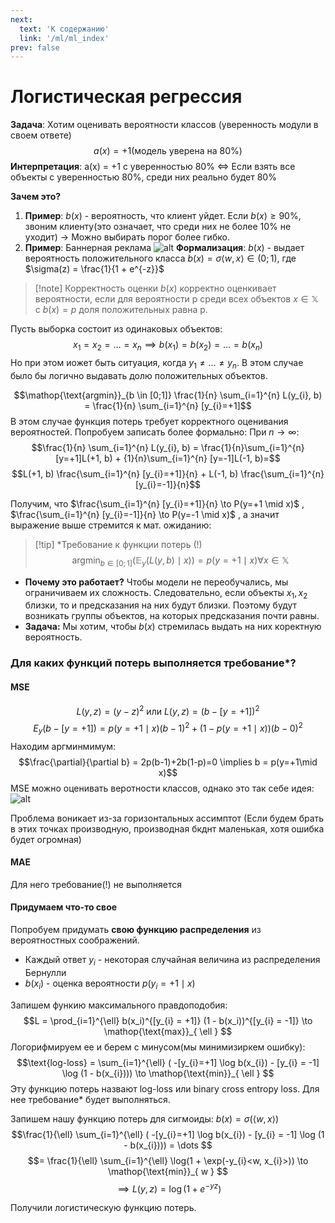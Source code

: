 ```yaml
---
next:
  text: 'К содержанию'
  link: '/ml/ml_index'
prev: false
---
```


# Логистическая регрессия

**Задача**: Хотим оценивать вероятности классов (уверенность модули в своем ответе)
$$a(x) = +1 (\text{модель уверена на 80\%})$$
**Интерпретация**: a(x) = +1 с уверенностью 80% $\Longleftrightarrow$ Если взять все объекты с уверенностью 80%, среди них реально будет 80%

**Зачем это?**

1. **Пример**: $b(x)$ - вероятность, что клиент уйдет. Если $b(x) \geq 90\%$, звоним клиенту(это означает, что среди них не более 10% не уходит) $\to$ Можно выбирать порог более гибко.
2. **Пример**: Баннерная реклама
    ![alt](https://i.imgur.com/RbxV7z7.png)
**Формализация**:
    $b(x)$ - выдает вероятность положительного класса
    $b(x) = \sigma \langle w, x \rangle \in (0;1)$, где $\sigma(z) = \frac{1}{1 + e^{-z}}$

>[!note] Корректность оценки
> $b(x)$ корректно оценкивает вероятности, если для вероятности p среди всех объектов $x\in \mathbb{X}$ с $b(x)=p$ доля положительных равна p.

Пусть выборка состоит из одинаковых объектов:
$$ x_{1} = x_{2} = \dots = x_{n} \implies  b(x_{1}) = b(x_{2}) = \dots = b(x_{n})$$
Но при этом иожет быть ситуация, когда $y_{1} \neq \dots \neq y_{n}$. В этом случае было бы логично выдавать долю положительных объектов.

$$\mathop{\text{argmin}}_{b \in [0;1]} \frac{1}{n} \sum_{i=1}^{n} L(y_{i}, b) = \frac{1}{n} \sum_{i=1}^{n} [y_{i}=+1]$$
В этом случае функция потерь требует корректного оценивания вероятностей. Попробуем записать более формально:
При $n\to \infty$:
$$\frac{1}{n} \sum_{i=1}^{n} L(y_{i}, b) = \frac{1}{n}\sum_{i=1}^{n} [y=+1]L(+1, b) + {1}{n}\sum_{i=1}^{n} [y=-1]L(-1, b)=$$
$$L(+1, b) \frac{\sum_{i=1}^{n} [y_{i}=+1]}{n} + L(-1, b) \frac{\sum_{i=1}^{n} [y_{i}=-1]}{n}$$

Получим, что $\frac{\sum_{i=1}^{n} [y_{i}=+1]}{n} \to P(y=+1 \mid x)$ , $\frac{\sum_{i=1}^{n} [y_{i}=-1]}{n} \to P(y=-1 \mid x)$ , а значит выражение выше стремится к мат. ожиданию:
>[!tip] \*Требование к функции потерь (!)
$$\mathop{\text{argmin}}_{ b \in [0;1] }(\mathbb{E}_{y} (L(y, b) \mid x)) = p(y=+1 \mid x) \forall x \in \mathbb{X}$$

- **Почему это работает?** Чтобы модели не переобучались, мы ограничиваем их сложность. Следовательно, если объекты $x_{1}, x_{2}$ близки, то и предсказания на них будут близки. Поэтому будут возникать группы объектов, на которых предсказания почти равны.
- **Задача:** Мы хотим, чтобы $b(x)$ стремилась выдать на них коректную вероятность.

### Для каких функций потерь выполняется требование\*?

#### MSE

$$L(y, z) = (y - z)^{2} \text{ или } L(y, z) = (b - [y = +1])^{2}$$
$$E_{y} (b - [y=+1]) = p(y=+1\mid x) (b-1)^{2} + (1 - p(y=+1\mid x)) (b-0)^{2} $$
Находим аргминмимум:
$$\frac{\partial}{\partial b} = 2p(b-1)+2b(1-p)=0 \implies b = p(y=+1\mid x)$$
MSE можно оценивать веротности классов, однако это так себе идея:
![alt](https://i.imgur.com/uC3EuuQ.png)

Проблема воникает из-за горизонтальных ассимптот (Если будем брать в этих точках производную, производная бкднт маленькая, хотя ошибка будет огромная)

#### MAE

Для него требование(!) не выполняется

#### Придумаем что-то свое

Попробуем придумать **свою функцию распределения** из вероятностных соображений.

- Каждый ответ $y_{i}$ - некоторая случайная величина из распределения Бернулли
- $b(x_{i})$ - оценка вероятности $p(y_{i} = +1 \mid x)$

Запишем функию максимального правдоподобия:
$$L = \prod_{i=1}^{\ell} b(x_i)^{[y_{i} = +1]} (1 - b(x_i))^{[y_{i} = -1]} \to \mathop{\text{max}}_{ \ell } $$
Логорифмируем ее и берем с минусом(мы минимизиркем ошибку):
$$\text{log-loss} = \sum_{i=1}^{\ell} ( -[y_{i}=+1] \log b(x_{i}) - [y_{i} = -1] \log (1 - b(x_{i}))) \to \mathop{\text{min}}_{ \ell } $$
Эту функцию потерь назвают log-loss или binary cross entropy loss. Для нее требование\* будет выполняться.

Запишем нашу функцию потерь для сигмоиды: $b(x) = \sigma(\langle w, x \rangle)$
$$\frac{1}{\ell} \sum_{i=1}^{\ell}  ( -[y_{i}=+1] \log b(x_{i}) - [y_{i} = -1] \log (1 - b(x_{i}))) = \dots $$
$$= \frac{1}{\ell} \sum_{i=1}^{\ell} \log(1 + \exp(-y_{i}<w, x_{i}>)) \to \mathop{\text{min}}_{ w } $$
$$\implies L(y, z) = \log(1 + e^{-yz}) $$

Получили логистическую функцию потерь.
